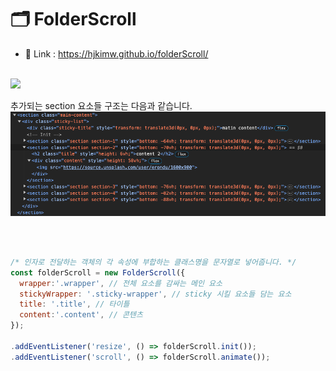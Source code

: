 # 🗂️ FolderScroll

 - 🔗 Link : https://hjkimw.github.io/folderScroll/

<br>

<img src="./img/demo.gif" width="800px"/>

추가되는 section 요소들 구조는 다음과 같습니다.
<img src="./img/구조설명.png" width="600px"/>

<br>

```javascript

/* 인자로 전달하는 객체의 각 속성에 부합하는 클래스명을 문자열로 넣어줍니다. */
const folderScroll = new FolderScroll({
  wrapper:'.wrapper', // 전체 요소를 감싸는 메인 요소
  stickyWrapper: '.sticky-wrapper', // sticky 시킬 요소들 담는 요소
  title: '.title', // 타이틀
  content:'.content', // 콘텐츠
});

.addEventListener('resize', () => folderScroll.init()); 
.addEventListener('scroll', () => folderScroll.animate()); 
```
